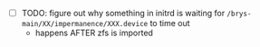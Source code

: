 
- [ ] TODO: figure out why something in initrd is waiting for `/brys-main/XX/impermanence/XXX.device` to time out
    - happens AFTER zfs is imported